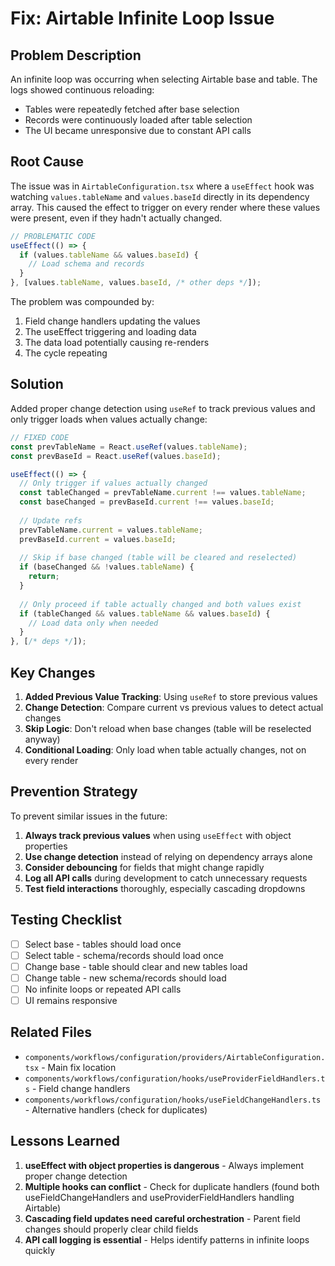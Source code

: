 # Fix: Airtable Infinite Loop Issue

## Problem Description

An infinite loop was occurring when selecting Airtable base and table. The logs showed continuous reloading:
- Tables were repeatedly fetched after base selection
- Records were continuously loaded after table selection
- The UI became unresponsive due to constant API calls

## Root Cause

The issue was in `AirtableConfiguration.tsx` where a `useEffect` hook was watching `values.tableName` and `values.baseId` directly in its dependency array. This caused the effect to trigger on every render where these values were present, even if they hadn't actually changed.

```typescript
// PROBLEMATIC CODE
useEffect(() => {
  if (values.tableName && values.baseId) {
    // Load schema and records
  }
}, [values.tableName, values.baseId, /* other deps */]);
```

The problem was compounded by:
1. Field change handlers updating the values
2. The useEffect triggering and loading data
3. The data load potentially causing re-renders
4. The cycle repeating

## Solution

Added proper change detection using `useRef` to track previous values and only trigger loads when values actually change:

```typescript
// FIXED CODE
const prevTableName = React.useRef(values.tableName);
const prevBaseId = React.useRef(values.baseId);

useEffect(() => {
  // Only trigger if values actually changed
  const tableChanged = prevTableName.current !== values.tableName;
  const baseChanged = prevBaseId.current !== values.baseId;
  
  // Update refs
  prevTableName.current = values.tableName;
  prevBaseId.current = values.baseId;
  
  // Skip if base changed (table will be cleared and reselected)
  if (baseChanged && !values.tableName) {
    return;
  }
  
  // Only proceed if table actually changed and both values exist
  if (tableChanged && values.tableName && values.baseId) {
    // Load data only when needed
  }
}, [/* deps */]);
```

## Key Changes

1. **Added Previous Value Tracking**: Using `useRef` to store previous values
2. **Change Detection**: Compare current vs previous values to detect actual changes
3. **Skip Logic**: Don't reload when base changes (table will be reselected anyway)
4. **Conditional Loading**: Only load when table actually changes, not on every render

## Prevention Strategy

To prevent similar issues in the future:

1. **Always track previous values** when using `useEffect` with object properties
2. **Use change detection** instead of relying on dependency arrays alone
3. **Consider debouncing** for fields that might change rapidly
4. **Log all API calls** during development to catch unnecessary requests
5. **Test field interactions** thoroughly, especially cascading dropdowns

## Testing Checklist

- [ ] Select base - tables should load once
- [ ] Select table - schema/records should load once
- [ ] Change base - table should clear and new tables load
- [ ] Change table - new schema/records should load
- [ ] No infinite loops or repeated API calls
- [ ] UI remains responsive

## Related Files

- `components/workflows/configuration/providers/AirtableConfiguration.tsx` - Main fix location
- `components/workflows/configuration/hooks/useProviderFieldHandlers.ts` - Field change handlers
- `components/workflows/configuration/hooks/useFieldChangeHandlers.ts` - Alternative handlers (check for duplicates)

## Lessons Learned

1. **useEffect with object properties is dangerous** - Always implement proper change detection
2. **Multiple hooks can conflict** - Check for duplicate handlers (found both useFieldChangeHandlers and useProviderFieldHandlers handling Airtable)
3. **Cascading field updates need careful orchestration** - Parent field changes should properly clear child fields
4. **API call logging is essential** - Helps identify patterns in infinite loops quickly